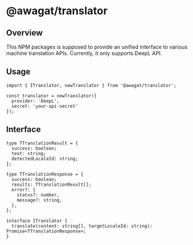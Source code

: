 # @awagat/translator

## Overview

This NPM packages is supposed to provide an unified interface to various machine translation APIs. Currently, it only supports DeepL API.

## Usage

```
import { ITranslator, newTranslator } from '@awagat/translator';

const translator = newTranslator({
  provider: 'DeepL',
  secret: 'your-api-secret'
});
```

## Interface

```
type TTranslationResult = {
  success: boolean;
  text: string;
  detectedLocaleId: string;
};

type TTranslationResponse = {
  success: boolean;
  results: TTranslationResult[];
  error?: {
    status?: number,
    message?: string,
  },
};

interface ITranslator {
  translate(content: string[], targetLocaleId: string): Promise<TTranslationResponse>;
}
```
